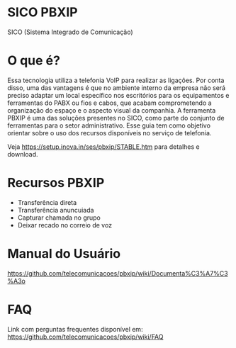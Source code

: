 # SICO PBXIP
SICO (Sistema Integrado de Comunicação)

# O que é?

Essa tecnologia utiliza a telefonia VoIP para realizar as ligações. Por conta disso, uma das vantagens é que no ambiente interno da empresa não será preciso adaptar um local específico nos escritórios para os equipamentos e ferramentas do PABX ou fios e cabos, que acabam comprometendo a organização do espaço e o aspecto visual da companhia.
A ferramenta PBXIP é uma das soluções presentes no SICO, como parte do conjunto de ferramentas para o setor administrativo. 
Esse guia tem como objetivo orientar sobre o uso dos recursos disponíveis no serviço de telefonia. <br>

Veja https://setup.inova.in/ses/pbxip/STABLE.htm para detalhes e download.

# Recursos PBXIP

* Transferência direta
* Transferência anuncuiada
* Capturar chamada no grupo
* Deixar recado no correio de voz


# Manual do Usuário <br>
https://github.com/telecomunicacoes/pbxip/wiki/Documenta%C3%A7%C3%A3o
<br>

# FAQ
Link com perguntas frequentes disponível em: https://github.com/telecomunicacoes/pbxip/wiki/FAQ
